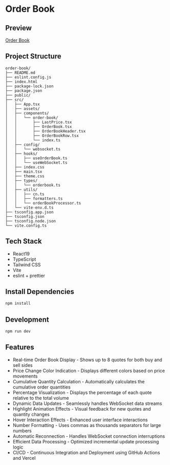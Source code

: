 # Order Book

## Preview
[Order Book](https://order-book-steel.vercel.app/)

## Project Structure

```
order-book/
├── README.md
├── eslint.config.js
├── index.html
├── package-lock.json
├── package.json
├── public/
├── src/
│   ├── App.tsx
│   ├── assets/
│   ├── components/
│   │   └── order-book/
│   │       ├── LastPrice.tsx
│   │       ├── OrderBook.tsx
│   │       ├── OrderBookHeader.tsx
│   │       ├── OrderBookRow.tsx
│   │       └── index.ts
│   ├── config/
│   │   └── websocket.ts
│   ├── hooks/
│   │   ├── useOrderBook.ts
│   │   └── useWebSocket.ts
│   ├── index.css
│   ├── main.tsx
│   ├── theme.css
│   ├── types/
│   │   └── orderbook.ts
│   ├── utils/
│   │   ├── cn.ts
│   │   ├── formatters.ts
│   │   └── orderBookProcessor.ts
│   └── vite-env.d.ts         
├── tsconfig.app.json        
├── tsconfig.json             
├── tsconfig.node.json        
└── vite.config.ts
```

## Tech Stack

- React19
- TypeScript
- Tailwind CSS
- Vite
- eslint + prettier

## Install Dependencies

```bash
npm install
```

## Development

```bash
npm run dev
```

## Features

- Real-time Order Book Display - Shows up to 8 quotes for both buy and sell sides
- Price Change Color Indication - Displays different colors based on price movements
- Cumulative Quantity Calculation - Automatically calculates the cumulative order quantities
- Percentage Visualization - Displays the percentage of each quote relative to the total volume
- Dynamic Data Updates - Seamlessly handles WebSocket data streams
- Highlight Animation Effects - Visual feedback for new quotes and quantity changes
- Hover Interaction Effects - Enhanced user interface interactions
- Number Formatting - Uses commas as thousands separators for large numbers
- Automatic Reconnection - Handles WebSocket connection interruptions
- Efficient Data Processing - Optimized incremental update processing logic
- CI/CD - Continuous Integration and Deployment using GitHub Actions and Vercel
